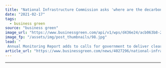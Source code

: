 ```yaml
---
title: "National Infrastructure Commission asks 'where are the decarbonisation delivery plans'?"
date: "2021-02-17"
tags: 
  - business green
source: "business green"
image_url: "https://www.businessgreen.com/api/v1/wps/d436e24/acb063b8-28a4-4f32-8dde-6a22c2023be4/7/wind-farm-1747331-1920-185x114.jpg"
image_fp: "/assets/img/post_thumbnails/98.jpg"
lead: "
 Annual Monitoring Report adds to calls for government to deliver clearer delivery plans and more stable funding settlements for critical net zero infrastructure ..."
article_url: "https://www.businessgreen.com/news/4027296/national-infrastructure-commission-decarbonisation-delivery-plans"
---
```


---

